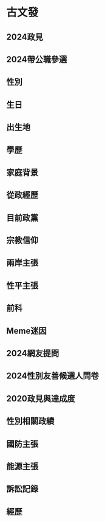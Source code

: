 # 古文發

## 2024政見

## 2024帶公職參選

## 性別

## 生日

## 出生地

## 學歷

## 家庭背景

## 從政經歷

## 目前政黨

## 宗教信仰

## 兩岸主張

## 性平主張

## 前科

## Meme迷因

## 2024網友提問

## 2024性別友善候選人問卷

## 2020政見與達成度

## 性別相關政績

## 國防主張

## 能源主張

## 訴訟記錄

## 經歷
